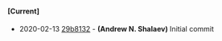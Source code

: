 
#### [Current]

#### 
 * 2020-02-13 [29b8132](../../commit/29b8132) - __(Andrew N. Shalaev)__ Initial commit

